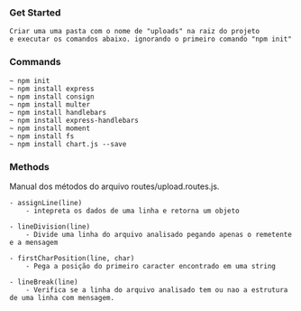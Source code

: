 ### Get Started
    Criar uma uma pasta com o nome de "uploads" na raiz do projeto 
    e executar os comandos abaixo. ignorando o primeiro comando "npm init"
    

### Commands
    ~ npm init 
    ~ npm install express
    ~ npm install consign 
    ~ npm install multer
    ~ npm install handlebars
    ~ npm install express-handlebars 
    ~ npm install moment
    ~ npm install fs
    ~ npm install chart.js --save



### Methods
Manual dos métodos do arquivo routes/upload.routes.js.

    - assignLine(line)
        - intepreta os dados de uma linha e retorna um objeto
    
    - lineDivision(line)
        - Divide uma linha do arquivo analisado pegando apenas o remetente e a mensagem

    - firstCharPosition(line, char) 
        - Pega a posição do primeiro caracter encontrado em uma string

    - lineBreak(line)
        - Verifica se a linha do arquivo analisado tem ou nao a estrutura de uma linha com mensagem.   


    

